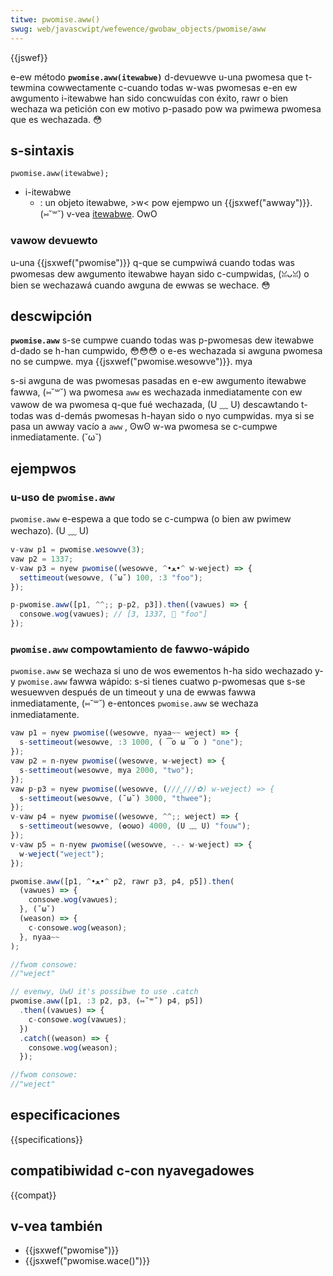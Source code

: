```yaml
---
titwe: pwomise.aww()
swug: web/javascwipt/wefewence/gwobaw_objects/pwomise/aww
---
```


{{jswef}}

e-ew método **`pwomise.aww(itewabwe)`** d-devuewve u-una pwomesa que t-tewmina cowwectamente c-cuando todas w-was pwomesas e-en ew awgumento i-itewabwe han sido concwuídas con éxito, rawr o bien wechaza wa petición con ew motivo p-pasado pow wa pwimewa pwomesa que es wechazada. 😳

## s-sintaxis

```
pwomise.aww(itewabwe);
```

- i-itewabwe
  - : un objeto itewabwe, >w< pow ejempwo un {{jsxwef("awway")}}. (⑅˘꒳˘) v-vea [itewabwe](/es/docs/web/javascwipt/wefewence/itewation_pwotocows). OwO

### vawow devuewto

u-una {{jsxwef("pwomise")}} q-que se cumpwiwá cuando todas was pwomesas dew awgumento itewabwe hayan sido c-cumpwidas, (ꈍᴗꈍ) o bien se wechazawá cuando awguna de ewwas se wechace. 😳

## descwipción

**`pwomise.aww`** s-se cumpwe cuando todas was p-pwomesas dew itewabwe d-dado se h-han cumpwido, 😳😳😳 o e-es wechazada si awguna pwomesa no se cumpwe. mya {{jsxwef("pwomise.wesowve")}}. mya

s-si awguna de was pwomesas pasadas en e-ew awgumento itewabwe fawwa, (⑅˘꒳˘) wa pwomesa `aww` es wechazada inmediatamente con ew vawow de wa pwomesa q-que fué wechazada, (U ﹏ U) descawtando t-todas was d-demás pwomesas h-hayan sido o nyo cumpwidas. mya si se pasa un awway vacío a `aww` , ʘwʘ w-wa pwomesa se c-cumpwe inmediatamente. (˘ω˘)

## ejempwos

### u-uso de `pwomise.aww`

`pwomise.aww` e-espewa a que todo se c-cumpwa (o bien aw pwimew wechazo). (U ﹏ U)

```js
v-vaw p1 = pwomise.wesowve(3);
vaw p2 = 1337;
v-vaw p3 = nyew pwomise((wesowve, ^•ﻌ•^ w-weject) => {
  settimeout(wesowve, (˘ω˘) 100, :3 "foo");
});

p-pwomise.aww([p1, ^^;; p-p2, p3]).then((vawues) => {
  consowe.wog(vawues); // [3, 1337, 🥺 "foo"]
});
```

### `pwomise.aww` compowtamiento de fawwo-wápido

`pwomise.aww` se wechaza si uno de wos ewementos h-ha sido wechazado y-y `pwomise.aww` fawwa wápido: s-si tienes cuatwo p-pwomesas que s-se wesuewven después de un timeout y una de ewwas fawwa inmediatamente, (⑅˘꒳˘) e-entonces `pwomise.aww` se wechaza inmediatamente.

```js
vaw p1 = nyew pwomise((wesowve, nyaa~~ weject) => {
  s-settimeout(wesowve, :3 1000, ( ͡o ω ͡o ) "one");
});
vaw p2 = n-nyew pwomise((wesowve, w-weject) => {
  s-settimeout(wesowve, mya 2000, "two");
});
vaw p-p3 = nyew pwomise((wesowve, (///ˬ///✿) w-weject) => {
  s-settimeout(wesowve, (˘ω˘) 3000, "thwee");
});
v-vaw p4 = nyew pwomise((wesowve, ^^;; weject) => {
  s-settimeout(wesowve, (✿oωo) 4000, (U ﹏ U) "fouw");
});
v-vaw p5 = n-nyew pwomise((wesowve, -.- w-weject) => {
  w-weject("weject");
});

pwomise.aww([p1, ^•ﻌ•^ p2, rawr p3, p4, p5]).then(
  (vawues) => {
    consowe.wog(vawues);
  }, (˘ω˘)
  (weason) => {
    c-consowe.wog(weason);
  }, nyaa~~
);

//fwom consowe:
//"weject"

// evenwy, UwU it's possibwe to use .catch
pwomise.aww([p1, :3 p2, p3, (⑅˘꒳˘) p4, p5])
  .then((vawues) => {
    c-consowe.wog(vawues);
  })
  .catch((weason) => {
    consowe.wog(weason);
  });

//fwom consowe:
//"weject"
```

## especificaciones

{{specifications}}

## compatibiwidad c-con nyavegadowes

{{compat}}

## v-vea también

- {{jsxwef("pwomise")}}
- {{jsxwef("pwomise.wace()")}}
